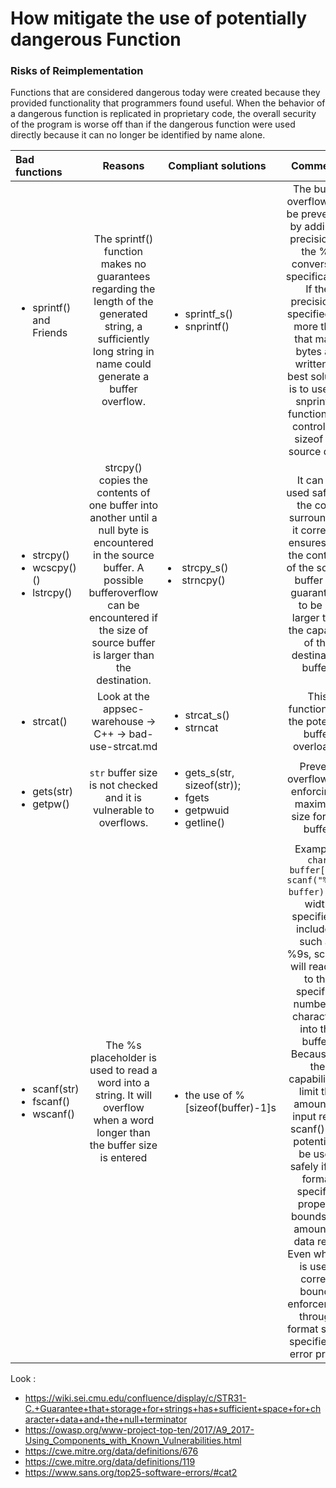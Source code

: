 # How mitigate the use of potentially dangerous Function

### Risks of Reimplementation
Functions that are considered dangerous today were created because they provided functionality that programmers found useful. When the behavior of a dangerous function is replicated in proprietary code, the overall security of the program is worse off than if the dangerous function were used directly because it can no longer be identified by name alone.

| Bad functions | Reasons | Compliant solutions | Comments
|:----------|:----------:|:------------------| :------------:| 
|<ul><li>sprintf() and Friends </li></ul>|The sprintf() function makes no guarantees regarding the length of the generated string, a sufficiently long string in name could generate a buffer overflow.|<ul><li>sprintf_s()</li><li>snprintf()</li></ul>| The buffer overflow can be prevented by adding a precision to the %s conversion specification. If the precision is specified, no more than that many bytes are written. A best solution is to use the snprintf() function and control the sizeof the source data. 
|<ul><li>strcpy()</li><li>wcscpy()()</li><li>lstrcpy()</li></ul>|strcpy() copies the contents of one buffer into another until a null byte is encountered in the source buffer. A possible bufferoverflow can be encountered if the size of source buffer is larger than the destination. | </li><li>strcpy_s()</li><li>strncpy()</li></ul> | It can be used safely if the code surrounding it correctly ensures that the contents of the source buffer are guaranteed to be no larger than the capacity of the destination buffer.| 
|<ul><li>strcat()</li></ul>| Look at the appsec-warehouse -> C++ -> bad-use-strcat.md  |<ul><li>strcat_s()</li><li>strncat</li></ul> | This functions fix the potential buffer overloads.
|<ul><li>gets(str)</li><li>getpw()</li></ul> | `str` buffer size is not checked and it is vulnerable to overflows. | <ul><li>gets_s(str, sizeof(str));</li> <li>fgets</li><li>getpwuid</li><li>getline()</li><ul> | Prevent overflows by enforcing a maximum size for `str` buffer
  |<ul><li>scanf(str)</li><li>fscanf()</li><li>wscanf()</li></ul>| The %s placeholder is used to read a word into a string. It will overflow when a word longer than the buffer size is entered | <ul><li>the use of %[sizeof(buffer)-1]s </li></ul> | Example : `char buffer[10]; scanf("%9s", buffer);` If a width specifier is included, such as %9s, scanf() will read up to the specified number of characters into the buffer. Because of the capability to limit the amount of input read, scanf() can potentially be used safely if the format specifier properly bounds the amount of data read. Even when it is used, correct bounds enforcement through format string specifiers is error prone.|<ul><li>sprintf();</li></ul>| Library has multiple buffer overflows using sprintf()| <ul><li>snprintf(dest; sizeof(dest)+1;source);</li></ul>|Use snprintf instead of sprintf. The slight performance overhead can be afforded in a vast majority of projects. Check the buffer size passed to snprintf.

Look : 
* https://wiki.sei.cmu.edu/confluence/display/c/STR31-C.+Guarantee+that+storage+for+strings+has+sufficient+space+for+character+data+and+the+null+terminator
* https://owasp.org/www-project-top-ten/2017/A9_2017-Using_Components_with_Known_Vulnerabilities.html
* https://cwe.mitre.org/data/definitions/676
* https://cwe.mitre.org/data/definitions/119
* https://www.sans.org/top25-software-errors/#cat2
